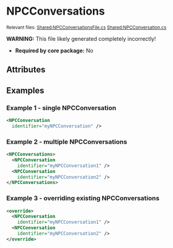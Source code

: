 # NPCConversations

<sup>Relevant files: [Shared:NPCConversationsFile.cs](https://github.com/Regalis11/Barotrauma/blob/master/Barotrauma/BarotraumaShared/SharedSource/ContentManagement/ContentFile/NPCConversationsFile.cs) [Shared:NPCConversation.cs](https://github.com/Regalis11/Barotrauma/blob/master/Barotrauma/BarotraumaShared/SharedSource/Characters/AI/NPCConversation.cs)</sup>

**WARNING:** This file likely generated completely incorrectly!

- **Required by core package:** No

## Attributes



## Examples

### Example 1 - single NPCConversation

```xml
<NPCConversation
  identifier="myNPCConversation" />
```

### Example 2 - multiple NPCConversations

```xml
<NPCConversations>
  <NPCConversation
    identifier="myNPCConversation1" />
  <NPCConversation
    identifier="myNPCConversation2" />
</NPCConversations>
```

### Example 3 - overriding existing NPCConversations

```xml
<override>
  <NPCConversation
    identifier="myNPCConversation1" />
  <NPCConversation
    identifier="myNPCConversation2" />
</override>
```

